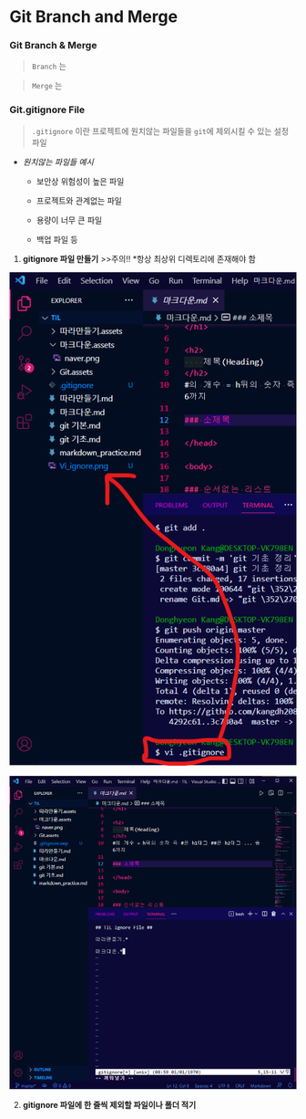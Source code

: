 <h1>
    Git Branch and Merge
</h1>

<h3>
    Git Branch & Merge
</h3>

> `Branch` 는

> `Merge` 는 

<h3>
    Git.gitignore File
</h3>

> `.gitignore` 이란 프로젝트에 원치않는 파일들을 `git`에 제외시킬 수 있는 설정 파일

* *원치않는 파일들 예시* 

  * 보안상 위험성이 높은 파일

  * 프로젝트와 관계없는 파일

  * 용량이 너무 큰 파일

  * 백업 파일 등

1. **gitignore 파일 만들기**          >>주의!!         *항상 최상위 디렉토리에 존재해야 함

<img src='./git_기본.assets/vi_create.png'>

![vi img](./git_기본.assets/Vi_ignore.png)

2. **gitignore 파일에 한 줄씩 제외할 파일이나 폴더 적기**

